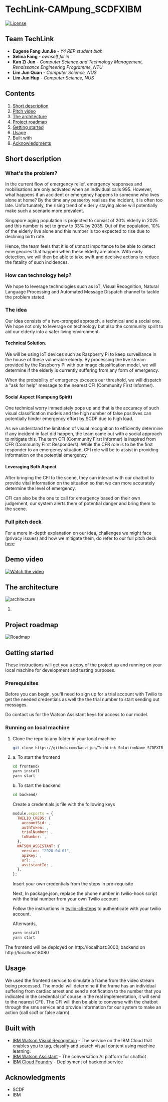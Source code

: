 # TechLink-CAMpung_SCDFXIBM

[![License](https://img.shields.io/badge/License-Apache2-blue.svg)](https://www.apache.org/licenses/LICENSE-2.0)

## Team TechLink

- **Eugene Fang JunJie** - _Y4 REP student blah_
- **Selina Fang** - _ownself fill in_
- **Kan Zi Jun** - _Computer Science and Technology Management, Renaissance Engineering Programme, NTU_
- **Lim Jun Quan** - _Computer Science, NUS_
- **Lim Jun Hup** - _Computer Science, NUS_

## Contents

1. [Short description](#short-description)
1. [Pitch video](#pitch-video)
1. [The architecture](#the-architecture)
1. [Project roadmap](#project-roadmap)
1. [Getting started](#getting-started)
1. [Usage](#usage)
1. [Built with](#built-with)
1. [Acknowledgments](#acknowledgments)

## Short description

### What's the problem?

In the current flow of emergency relief, emergency responses and mobilisations are only activated when an individual calls 995. However, what happens if an accident or emergency happens to someone who lives alone at home? By the time any passerby realises the incident, it is often too late. Unfortunately, the rising trend of elderly staying alone will potentially make such a scenario more prevalent.

Singapore aging population is projected to consist of 20% elderly in 2025 and this number is set to grow to 33% by 2035. Out of the population, 10% of the elderly live alone and this number is too expected to rise due to declining birth rate.

Hence, the team feels that it is of utmost importance to be able to detect emergencies that happen when these elderly are alone. With early detection, we will then be able to take swift and decisive actions to reduce the fatality of such incidences.

### How can technology help?

We hope to leverage technologies such as IoT, Visual Recognition, Natural Language Processing and Automated Message Dispatch channel to tackle the problem stated.

### The idea

Our idea consists of a two-pronged approach, a technical and a social one. We hope not only to leverage on technology but also the community spirit to aid our elderly into a safer living environment.

#### Technical Solution.

We will be using IoT devices such as Raspberry Pi to keep surveillance in the house of these vulnerable elderly. By processing the live stream provided by the Raspberry Pi with our image classification model, we will determine if the elderly is currently suffering from any form of emergency.

When the probability of emergency exceeds our threshold, we will dispatch a "ask for help" message to the nearest CFI (Community First Informer).

#### Social Aspect (Kampung Spirit)

One technical worry immediately pops up and that is the accuracy of such visual classification models and the high number of false positives can potentially hinder emergency effort by SCDF due to high load.

As we understand the limitation of visual recognition to efficiently determine if any incident in fact did happen, the team came out with a social approach to mitigate this. The term CFI (Community First Informer) is inspired from CFR (Community First Responders). While the CFR role is to be the first responder to an emergency situation, CFI role will be to assist in providing information on the potential emergency

#### Leveraging Both Aspect

After bringing the CFI to the scene, they can interact with our chatbot to provide vital information on the situation so that we can more accurately determine the level of emergency.

CFI can also be the one to call for emergency based on their own judgement, our system alerts them of potential danger and bring them to the scene.

### Full pitch deck

For a more in-depth explanation on our idea, challenges we might face (privacy issues) and how we mitigate them, do refer to our full pitch deck [here](https://docs.google.com/presentation/d/10_5M_DTHn7LGWXVgC4JRWy-gb9XTHm7qAQqwSBHm2k4/edit?usp=sharing)

## Demo video

[![Watch the video]()]()

## The architecture

![architecture](https://drive.google.com/file/d/1gsoHLNxAK_NNAF9cB0a7QxYLEPQwg4QI/view?usp=sharing)

1.

## Project roadmap

![Roadmap](https://docs.google.com/presentation/d/10_5M_DTHn7LGWXVgC4JRWy-gb9XTHm7qAQqwSBHm2k4/edit#slide=id.g88ca53a6c0_2_298)

## Getting started

These instructions will get you a copy of the project up and running on your local machine for development and testing purposes.

### Prerequisites

Before you can begin, you'll need to sign up for a trial account with Twilio to get the needed credentials as well the the trial number to start sending out messages.

Do contact us for the Watson Assistant keys for access to our model.

### Running on local machine

1. Clone the repo to any folder in your local machine

   ```bash
   git clone https://github.com/kanzijun/TechLink-SolutionName_SCDFXIBM.git
   ```

2. a. To start the frontend

   ```bash
   cd frontend/
   yarn install
   yarn start
   ```

   b. To start the backend

   ```bash
   cd backend/
   ```

   Create a credentials.js file with the following keys

   ```javascript
   module.exports = {
     TWILIO_CREDS: {
       accountSid: ,
       authToken: ,
       trialNumber: ,
       toNumber: ,
     },
     WATSON_ASSISTANT: {
       version: "2020-04-01",
       apiKey: ,
       url: ,
       assistantId: ,
     },
   };
   ```

   Insert your own credentials from the steps in pre-requisite

   Next, In package.json, replace the phone number in twilio-hook script with the trial number from your own Twilio account

   Follow the instructions in [twilio-cli-steps](https://www.twilio.com/docs/sms/quickstart/node#install-the-twilio-cli) to authenticate with your twilio account.

   Afterwards,

   ```bash
   yarn install
   yarn start
   ```

The frontend will be deployed on http://localhost:3000, backend on http://localhost:8080

## Usage

We used the frontend service to simulate a frame from the video stream being processed. The model will determine if the frame has an individual suffering from cardiac arrest and send a notification to the number that you indicated in the credential (of course in the real implementation, it will send to the nearest CFI). The CFI will then be able to converse with the chatbot through the sms service and provide information for our system to make an action (call scdf or false alarm).

## Built with

- [IBM Watson Visual Recognition](https://www.ibm.com/sg-en/cloud/watson-visual-recognition) - The service on the IBM Cloud that enables you to tag, classify and search visual content using machine learning.
- [IBM Watson Assistant](https://www.ibm.com/cloud/watson-assistant/) - The conversation AI platform for chatbot
- [IBM Cloud Foundry](https://www.cloudfoundry.org/) - Deployment of backend service

## Acknowledgments

- SCDF
- IBM
